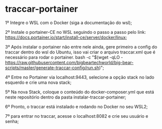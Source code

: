 # traccar-portainer

1º Integre o WSL com o Docker (siga a documentação do wsl);

2º Instale o portainer-CE no WSL seguindo o passo a passo pelo link:
https://docs.portainer.io/start/install-ce/server/docker/linux;

3º Após instalar o portainer não entre nele ainda, gere primeiro a config do traccar dentro do wsl do Ubuntu, isso vai criar o arquivo traccar.xml que é necessário para rodar o portainer.
bash -c "$(wget -qLO - https://raw.githubusercontent.com/bigbeartechworld/big-bear-scripts/master/generate-traccar-config/run.sh)";

4º Entre no Portainer via localhost:9443, selecione a opção stack no lado esquerdo e crie uma nova stack;

5º Na nova Stack, coloque o conteúdo do docker-composer.yml que está neste repositório dentro da pasta instalar-traccar-portainer;

6º Pronto, o traccar está instalado e rodando no Docker no seu WSL2;

7º para entrar no traccar, acesse o localhost:8082 e crie seu usuário e senha;
